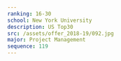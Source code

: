 ```yaml
---
ranking: 16-30
school: New York University
description: US Top30
src: /assets/offer_2018-19/092.jpg
major: Project Management
sequence: 119
---
```

